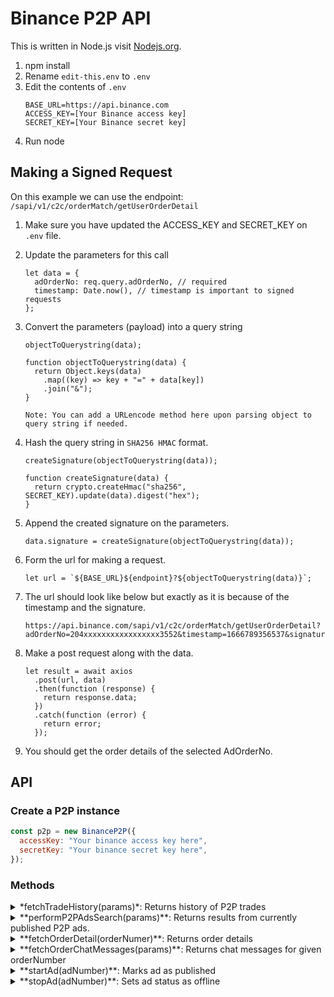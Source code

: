 # Binance P2P API

This is written in Node.js visit [Nodejs.org](https://nodejs.org/en/).

1. npm install
2. Rename `edit-this.env` to `.env`
3. Edit the contents of `.env`
   ```
   BASE_URL=https://api.binance.com
   ACCESS_KEY=[Your Binance access key]
   SECRET_KEY=[Your Binance secret key]
   ```
4. Run node

## Making a Signed Request

On this example we can use the endpoint: `/sapi/v1/c2c/orderMatch/getUserOrderDetail`

1. Make sure you have updated the ACCESS_KEY and SECRET_KEY on `.env` file.
2. Update the parameters for this call
   ```
   let data = {
     adOrderNo: req.query.adOrderNo, // required
     timestamp: Date.now(), // timestamp is important to signed requests
   };
   ```
3. Convert the parameters (payload) into a query string

   ```
   objectToQuerystring(data);

   function objectToQuerystring(data) {
     return Object.keys(data)
       .map((key) => key + "=" + data[key])
       .join("&");
   }

   Note: You can add a URLencode method here upon parsing object to query string if needed.
   ```

4. Hash the query string in `SHA256 HMAC` format.

   ```
   createSignature(objectToQuerystring(data));

   function createSignature(data) {
     return crypto.createHmac("sha256", SECRET_KEY).update(data).digest("hex");
   }
   ```

5. Append the created signature on the parameters.
   ```
   data.signature = createSignature(objectToQuerystring(data));
   ```
6. Form the url for making a request.
   ```
   let url = `${BASE_URL}${endpoint}?${objectToQuerystring(data)}`;
   ```
7. The url should look like below but exactly as it is because of the timestamp and the signature.
   ```
   https://api.binance.com/sapi/v1/c2c/orderMatch/getUserOrderDetail?adOrderNo=204xxxxxxxxxxxxxxxxx3552&timestamp=1666789356537&signature=172dd497d08f68fbd499185deacbd98d21c9df5b73e22d3941172baad648c5bf
   ```
8. Make a post request along with the data.
   ```
   let result = await axios
     .post(url, data)
     .then(function (response) {
       return response.data;
     })
     .catch(function (error) {
       return error;
     });
   ```
9. You should get the order details of the selected AdOrderNo.

## API

### Create a P2P instance

```js
const p2p = new BinanceP2P({
  accessKey: "Your binance access key here",
  secretKey: "Your binance secret key here",
});
```

### Methods

<details>

<summary>*fetchTradeHistory(params)*: Returns history of P2P trades</summary>

- Params

```
{
  tradeType: "BUY" | "SELL"
}
```

- Result

```
TODO
```

</details>

<details>

<summary>**performP2PAdsSearch(params)**: Returns results from currently published P2P ads.</summary>

- Params

```
{
  asset: "", // e.g: "USDT"
  fiat: "", // e.g: "USD"
  trade_type: "BUY" | "SELL", // default: "SELL"
  trans_amount: Number,  // default: 100
}
```

- Result

```
TODO
```

</details>

<details>

<summary>**fetchOrderDetail(orderNumer)**: Returns order details</summary>

- Input:

  - orderNumber: String | Number

- Result

```
TODO
```

</details>

<details>

<summary>**fetchOrderChatMessages(params)**: Returns chat messages for given orderNumber</summary>

- Params

```
{
  orderNumber: String | Number,
  page: Number, // default: 1
  rows: Number, // default: 10
}
```

- Result

```
TODO
```

</details>

<details>

<summary>**startAd(adNumber)**: Marks ad as published</summary>

- Input:

  - adNumber: String | Number

- Result

```
TODO
```

</details>

<details>

<summary>**stopAd(adNumber)**: Sets ad status as offline</summary>

- Input:

  - adNumber: String | Number

- Result

```
TODO
```

</details>
